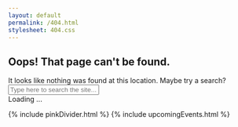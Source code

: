 ```yaml
---
layout: default
permalink: /404.html
stylesheet: 404.css
---
```



<script>

window.onload = function(){

	console.log('getSuggestedPages initialized')

	if ( typeof(window.searchIndex) === "undefined" ) {
		initSearch();
		
	} else {
		
	}

	setTimeout(getSuggestedPages, 1000);

}

function getSuggestedPages () {


	var currentUrlParts = window.location.href.split('/');
	var searchString = "";

	console.log('failed url parts', currentUrlParts)

	// first, remove slashes and header elements
	for ( var x = 3; x < currentUrlParts.length; x++ ) {
		searchString += " " + decodeURIComponent(currentUrlParts[x])
	}

	// then, replace all special characters with spaces for better matching
	searchString.replace(/[^a-zA-Z ]/g, " ")
	
	console.log('searching for ' + searchString)
	document.getElementById('FourOFourSearchInput').value = searchString;
	document.getElementById('FourOFourSearchInput').onkeyup();

}

function displaySuggestedPage (pageData) {

	var suggestedPagesContainer = document.getElementById('suggestedPages');

	var tile = document.createElement('div')
		tile.className = "tileItem"

	var aCon = document.createElement('a')
		aCon.target = "_blank"
		aCon.href = pageData.link
	
	var img = document.createElement('img')
		img.src = "/assets/img/" + pageData.image

	var title = document.createElement('h1')
		title.textContent = pageData.title

	var data = document.createElement('span')

	if ( typeof (pageData.author) != 'undefined' ) {
		data.textContent = pageData.author
	} else if ( typeof (pageData.eventdate) != "undefined" ) {
		data.textContent = pageData.eventdate
	} else if ( typeof (pageData.summary ) != "undefined" ) {
		data.textContent = pageData.summary
	}

	aCon.appendChild(img)
	aCon.appendChild(title)
	aCon.appendChild(data)
	tile.appendChild(aCon)

	console.log('trying to append', tile )
	suggestedPagesContainer.appendChild(tile)
		
}

function deleteAllSuggestedPages () {
	var container = document.getElementById('suggestedPages')
    var child = container.lastElementChild;  
    while (child) { 
        container.removeChild(child); 
        child = container.lastElementChild; 
    } 
}

</script>

<section class="pageHeaderImage" style="background:url(/assets/img/404.png);background-size:cover;background-position:center;">
	
</section>

<section class="oops">
	<h1 class="hasColorTag red">Oops! That page can't be found.</h1>
	<div class="row">
		<span>It looks like nothing was found at this location. Maybe try a search?</span>
		<input type="text" id="FourOFourSearchInput" placeholder="Type here to search the site..." href="#" onkeyup="refreshSearchResults('FourOFourSearchResults','FourOFourSearchInput')" />
		<a class="nav-link px-2 float-right" href="#"><i class="fa fa-search"></i></a>
	</div>
	<div id="FourOFourSearchResults" class="row searchResults FourOFourSearchResults">
		<span class="loading">Loading ... </span>
	</div>
</section>

{% include pinkDivider.html %}
{% include upcomingEvents.html %}